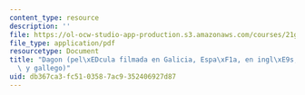 ```yaml
---
content_type: resource
description: ''
file: https://ol-ocw-studio-app-production.s3.amazonaws.com/courses/21g-703-spanish-iii-spring-2006/db367ca3fc5103587ac9352406927d87_MIT21G_703S06_dagon.pdf
file_type: application/pdf
resourcetype: Document
title: "Dagon (pel\xEDcula filmada en Galicia, Espa\xF1a, en ingl\xE9s, castellano\
  \ y gallego)"
uid: db367ca3-fc51-0358-7ac9-352406927d87
---
```

